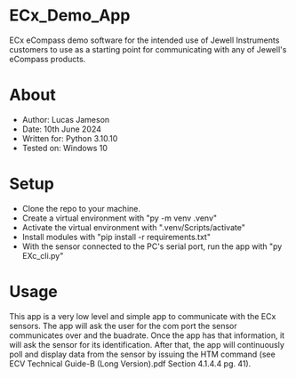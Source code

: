 # ECx_Demo_App
ECx eCompass demo software for the intended use of Jewell Instruments customers to use as a starting point for communicating with any of Jewell's eCompass products.


# About
+ Author: Lucas Jameson
+ Date: 10th June 2024
+ Written for: Python 3.10.10
+ Tested on: Windows 10

# Setup
+ Clone the repo to your machine.
+ Create a virtual environment with "py -m venv .venv"
+ Activate the virtual environment with ".venv/Scripts/activate"
+ Install modules with "pip install -r requirements.txt"
+ With the sensor connected to the PC's serial port, run the app with "py EXc_cli.py"

# Usage
This app is a very low level and simple app to communicate with the ECx sensors. The app will ask the user for the com port the sensor communicates over and the buadrate.
Once the app has that information, it will ask the sensor for its identification. After that, the app will continuously poll and display data from the sensor by 
issuing the HTM command (see ECV Technical Guide-B (Long Version).pdf Section 4.1.4.4 pg. 41).
